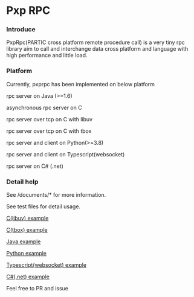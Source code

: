 # Pxp RPC 

### Introduce

PxpRpc(PARTIC cross platform remote procedure call) is a very tiny rpc library aim to call and interchange data cross platform and language with high performance and little load.


### Platform

Currently, pxprpc has been implemented on below platform

rpc server on Java (>=1.6)

asynchronous rpc server on C

rpc server over tcp on C with libuv

rpc server over tcp on C with tbox

rpc server and client on Python(>=3.8)

rpc server and client on Typescript(websocket)

rpc server on C# (.net)


### Detail help
See /documents/* for more information.

See test files for detail usage.

[C(libuv) example](c/pxprpc_libuv/test.cpp)

[C(tbox) example](c/pxprpc_tbox/test.cpp)

[Java example](java/src/pursuer/test/PxpRpc.java)

[Python example](python/pxprpc/tests.py)

[Typescript(websocket) example](typescript/pxprpc/tests.ts)

[C#(.net) example](csharp/dotnet/pxprpc/tests/TestMain.cs)


Feel free to PR and issue

